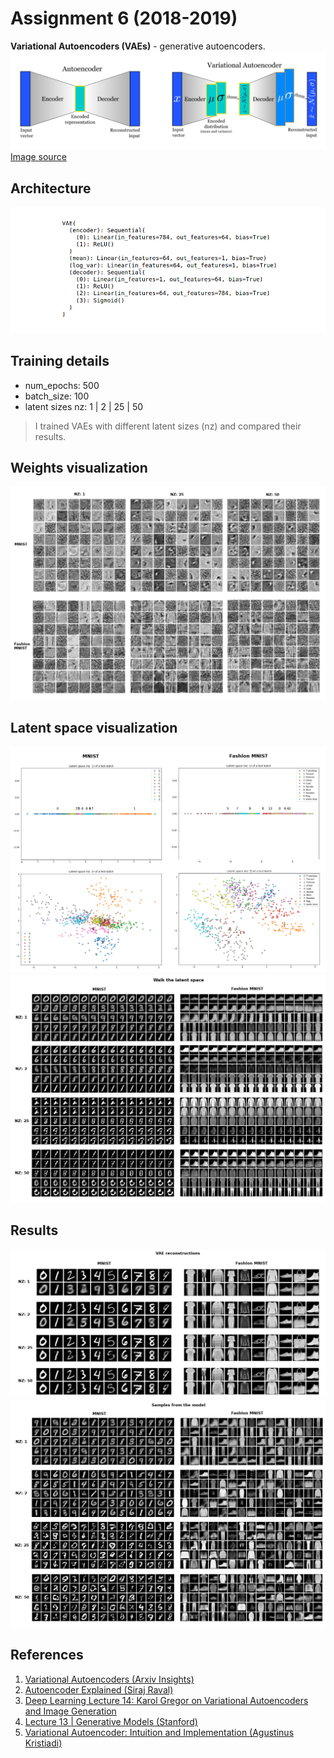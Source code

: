 # Assignment 6 (2018-2019)
__Variational Autoencoders (VAEs)__ - generative autoencoders.
![AE_vs_VAE](./images/AE_vs_VAE.png)
[Image source](https://blog.shazam.com/learning-to-understand-music-from-shazam-56a60788b62f)

## Architecture
![vae_architecture](./images/vae_architecture.png)

## Training details
* num_epochs: 500
* batch_size: 100
* latent sizes nz: 1 | 2 | 25 | 50
> I trained VAEs with different latent sizes (nz) and compared their results.

## Weights visualization
![encoder_weights](./images/encoder_weights.png)

## Latent space visualization
![latent_space_test_batch](./images/latent_space_test_batch.png)
![walk_the_latent_space](./images/walk_the_latent_space.png)

## Results
![vae_reconstructions](./images/vae_reconstructions.png)
![samples_from_the_model](./images/samples_from_the_model.png)

## References
1. [Variational Autoencoders (Arxiv Insights)](https://www.youtube.com/watch?v=9zKuYvjFFS8)
2. [Autoencoder Explained (Siraj Raval)](https://www.youtube.com/watch?v=H1AllrJ-_30)
3. [Deep Learning Lecture 14: Karol Gregor on Variational Autoencoders and Image Generation](https://www.youtube.com/watch?v=P78QYjWh5sM)
4. [Lecture 13 | Generative Models (Stanford)](https://www.youtube.com/watch?v=5WoItGTWV54)
5. [Variational Autoencoder: Intuition and Implementation (Agustinus Kristiadi)](https://wiseodd.github.io/techblog/2016/12/10/variational-autoencoder/)

